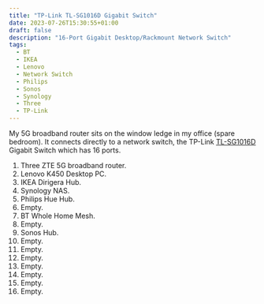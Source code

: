 ```yaml
---
title: "TP-Link TL-SG1016D Gigabit Switch"
date: 2023-07-26T15:30:55+01:00
draft: false
description: "16-Port Gigabit Desktop/Rackmount Network Switch"
tags:
  - BT
  - IKEA
  - Lenovo
  - Network Switch
  - Philips
  - Sonos
  - Synology
  - Three
  - TP-Link
---
```

My 5G broadband router sits on the window ledge in my office (spare bedroom). It connects directly to a network switch, the TP-Link [TL-SG1016D](https://www.tp-link.com/uk/business-networking/unmanaged-switch/tl-sg1016d/) Gigabit Switch which has 16 ports.

1. Three ZTE 5G broadband router.
2. Lenovo K450 Desktop PC.
3. IKEA Dirigera Hub.
4. Synology NAS.
5. Philips Hue Hub.
6. Empty.
7. BT Whole Home Mesh.
8. Empty.
9. Sonos Hub.
10. Empty.
11. Empty.
12. Empty.
13. Empty.
14. Empty.
15. Empty.
16. Empty.


